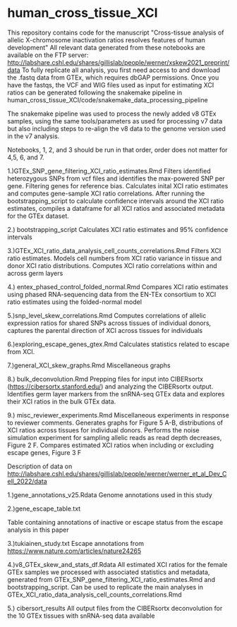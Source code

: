 # human_cross_tissue_XCI

This repository contains code for the manuscript "Cross-tissue analysis of allelic X-chromosome inactivation ratios resolves features of human development"
All relevant data generated from these notebooks are available on the FTP server: http://labshare.cshl.edu/shares/gillislab/people/werner/xskew2021_preprint/data
To fully replicate all analysis, you first need access to and download the .fastq data from GTEx, which requires dbGAP permissions. Once you have the fastqs, the VCF and WIG files used as input for estimating XCI ratios can be generated following the snakemake pipeline in human_cross_tissue_XCI/code/snakemake_data_processing_pipeline

The snakemake pipeline was used to process the newly added v8 GTEx samples, using the same tools/parameters as used for processing v7 data but also including steps to re-align the v8 data to the genome version used in the v7 analysis.

Notebooks, 1, 2, and 3 should be run in that order, order does not matter for 4,5, 6, and 7.

1.)GTEx_SNP_gene_filtering_XCI_ratio_estimates.Rmd
Filters identified heterozygous SNPs from vcf files and identifies the max-powered SNP per gene. Filtering genes for reference bias. Calculates inital XCI ratio estimates and computes gene-sample XCI ratio correlations. After running the bootstrapping_script to calculate confidence intervals around the XCI ratio estimates, compiles a dataframe for all XCI ratios and associated metadata for the GTEx dataset. 

2.) bootstrapping_script
Calculates XCI ratio estimates and 95% confidence intervals

3.)GTEx_XCI_ratio_data_analysis_cell_counts_correlations.Rmd
Filters XCI ratio estimates. Models cell numbers from XCI ratio variance in tissue and donor XCI ratio distributions. Computes XCI ratio correlations within and across germ layers

4.) entex_phased_control_folded_normal.Rmd
Compares XCI ratio estimates using phased RNA-sequencing data from the EN-TEx consortium to XCI ratio estimates using the folded-normal model

5.)snp_level_skew_correlations.Rmd
Computes correlations of allelic expression ratios for shared SNPs across tissues of individual donors, captures the parental direction of XCI across tissues for individuals 

6.)exploring_escape_genes_gtex.Rmd
Calculates statistics related to escape from XCI.

7.)general_XCI_skew_graphs.Rmd
Miscellaneous graphs 

8.) bulk_deconvolution.Rmd
Prepping files for input into CIBERsortx (https://cibersortx.stanford.edu/) and analyzing the CIBERsortx output. Identifies germ layer markers from the snRNA-seq GTEx data and explores their XCI ratios in the bulk GTEx data.

9.) misc_reviewer_experiments.Rmd
Miscellaneous experiments in response to reviewer comments. Generates graphs for Figure 5 A-B, distributions of XCI ratios across tissues for individual donors. Performs the noise simulation experiment for sampling allelic reads as read depth decreases, Figure 2 F. Compares estimated XCI ratios when including or excluding escape genes, Figure 3 F

Description of data on http://labshare.cshl.edu/shares/gillislab/people/werner/werner_et_al_Dev_Cell_2022/data

1.)gene_annotations_v25.Rdata 
Genome annotations used in this study

2.)gene_escape_table.txt 

Table containing annotations of inactive or escape status from the escape analysis in this paper

3.)tukiainen_study.txt 
Escape annotations from https://www.nature.com/articles/nature24265

4.)v8_GTEx_skew_and_stats_df.Rdata
All estimated XCI ratios for the female GTEx samples we processed with associated statistics and metadata, generated from GTEx_SNP_gene_filtering_XCI_ratio_estimates.Rmd and bootstrapping_script. Can be used to replicate the main analyses in GTEx_XCI_ratio_data_analysis_cell_counts_correlations.Rmd 

5.) cibersort_results
All output files from the CIBERsortx deconvolution for the 10 GTEx tissues with snRNA-seq data available

